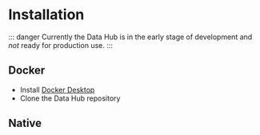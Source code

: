 # Installation

::: danger
Currently the Data Hub is in the early stage of development and *not* ready for production use.
:::

## Docker

- Install [Docker Desktop](https://www.docker.com/products/docker-desktop/)
- Clone the Data Hub repository 


## Native

